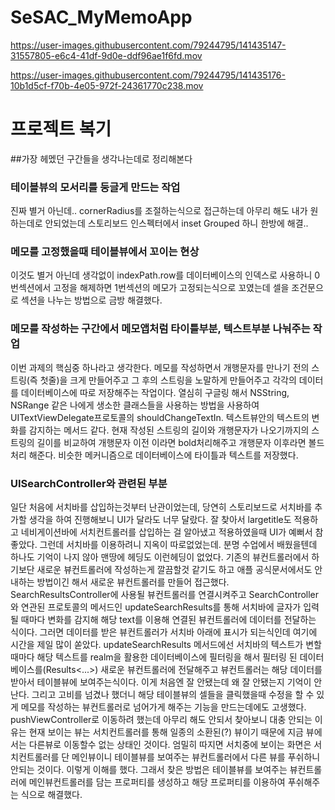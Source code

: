 # SeSAC_MyMemoApp

https://user-images.githubusercontent.com/79244795/141435147-31557805-e6c4-41df-9d0e-ddf96ae1f6fd.mov

https://user-images.githubusercontent.com/79244795/141435176-10b1d5cf-f70b-4e05-972f-24361770c238.mov


# 프로젝트 복기

##가장 헤멨던 구간들을 생각나는데로 정리해본다

### 테이블뷰의 모서리를 둥글게 만드는 작업
진짜 별거 아닌데.. cornerRadius를 조절하는식으로 접근하는데 아무리 해도 내가 원하는데로 안되었는데 스토리보드 인스펙터에서 inset Grouped 하니 한방에 해결..

### 메모를 고정했을때 테이블뷰에서 꼬이는 현상
이것도 별거 아닌데 생각없이 indexPath.row를 데이터베이스의 인덱스로 사용하니 0번섹션에서 고정을 해제하면 1번섹션의 메모가 고정되는식으로 꼬였는데 셀을 조건문으로 섹션을 나누는 방법으로 금방 해결했다.

### 메모를 작성하는 구간에서 메모앱처럼 타이틀부분, 텍스트부분 나눠주는 작업
이번 과제의 핵심중 하나라고 생각한다. 메모를 작성하면서 개행문자를 만나기 전의 스트링(즉 첫줄)을 크게 만들어주고 그 후의 스트링을 노말하게 만들어주고 각각의 데이터를 데이터베이스에 따로 저장해주는 작업이다.
열심히 구글링 해서 NSString, NSRange 같은 나에게 생소한 클래스들을 사용하는 방법을 사용하여 UITextViewDelegate프로토콜의 shouldChangeTextIn. 텍스트뷰안의 텍스트의 변화를 감지하는 메서드 같다. 현재 작성된 스트링의 길이와 개행문자가 나오기까지의 스트링의 길이를 비교하여 개행문자 이전 이라면 bold처리해주고 개행문자 이후라면 볼드처리 해준다. 비슷한 메커니즘으로 데이터베이스에 타이틀과 텍스트를 저장했다.

### UISearchController와 관련된 부분
일단 처음에 서치바를 삽입하는것부터 난관이었는데, 당연히 스토리보드로 서치바를 추가할 생각을 하여 진행해보니 UI가 달라도 너무 달랐다. 잘 찾아서 largetitle도 적용하고 네비게이션바에 서치컨트롤러를 삽입하는 걸 알아냈고 적용하였을때 UI가 예뻐서 참 좋았다. 그런데 서치바를 이용하려니 지옥이 따로없었는데. 분명 수업에서 배웠을텐데 하나도 기억이 나지 않아 맨땅에 헤딩도 이런헤딩이 없었다. 기존의 뷰컨트롤러에서 하기보단 새로운 뷰컨트롤러에 작성하는게 깔끔할것 같기도 하고 애플 공식문서에서도 안내하는 방법이긴 해서 새로운 뷰컨트롤러를 만들어 접근했다. SearchResultsController에 사용될 뷰컨트롤러를 연결시켜주고 SearchController와 연관된 프로토콜의 메서드인 updateSearchResults를 통해 서치바에 글자가 입력될 때마다 변화를 감지해 해당 text를 이용해 연결된 뷰컨트롤러에 데이터를 전달하는 식이다. 그러면 데이터를 받은 뷰컨트롤러가 서치바 아래에 표시가 되는식인데 여기에 시간을 제일 많이 쏟았다. updateSearchResults 메서드에선 서치바의 텍스트가 변할때마다 해당 텍스트를 realm을 활용한 데이터베이스에 필터링을 해서 필터링 된 데이터베이스를(Results<...>) 새로운 뷰컨트롤러에 전달해주고 뷰컨트롤러는 해당 데이터를 받아서 테이블뷰에 보여주는식이다. 이게 처음엔 잘 안됐는데 왜 잘 안됐는지 기억이 안난다. 그리고 고비를 넘겼나 했더니 해당 테이블뷰의 셀들을 클릭했을때 수정을 할 수 있게 메모를 작성하는 뷰컨트롤러로 넘어가게 해주는 기능을 만드는데에도 고생했다. pushViewController로 이동하려 했는데 아무리 해도 안되서 찾아보니 대충 안되는 이유는 현재 보이는 뷰는 서치컨트롤러를 통해 일종의 소환된(?) 뷰이기 때문에 지금 뷰에서는 다른뷰로 이동할수 없는 상태인 것이다. 엄밀히 따지면 서치중에 보이는 화면은 서치컨트롤러를 단 메인뷰이니 테이블뷰를 보여주는 뷰컨트롤러에서 다른 뷰를 푸쉬하니 안되는 것이다. 이렇게 이해를 했다. 그래서 찾은 방법은 테이블뷰를 보여주는 뷰컨트롤러에 메인뷰컨트롤러를 담는 프로퍼티를 생성하고 해당 프로퍼티를 이용하여 푸쉬해주는 식으로 해결했다.


